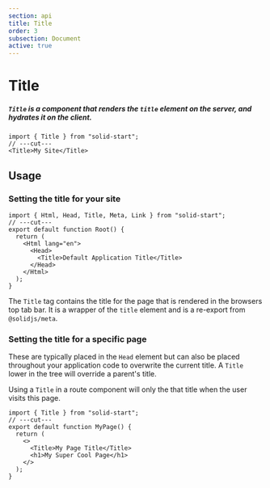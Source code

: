 ```yaml
---
section: api
title: Title
order: 3
subsection: Document
active: true
---
```


# Title

##### `Title` is a component that renders the `title` element on the server, and hydrates it on the client.

<div class="text-lg>

```tsx twoslash
import { Title } from "solid-start";
// ---cut---
<Title>My Site</Title>
```

</div>

<table-of-contents></table-of-contents>

## Usage

### Setting the title for your site

```tsx twoslash filename="root.tsx" {5}
import { Html, Head, Title, Meta, Link } from "solid-start";
// ---cut---
export default function Root() {
  return (
    <Html lang="en">
      <Head>
        <Title>Default Application Title</Title>
      </Head>
    </Html>
  );
}
```

The `Title` tag contains the title for the page that is rendered in the browsers top tab bar. It is a wrapper of the `title` element and is a re-export from `@solidjs/meta`. 


### Setting the title for a specific page

These are typically placed in the `Head` element but can also be placed throughout your application code to overwrite the current title. A `Title` lower in the tree will override a parent's title.

Using a `Title` in a route component will only the that title when the user visits this page.


```tsx twoslash filename="src/routes/profile.tsx" {4}
import { Title } from "solid-start";
// ---cut---
export default function MyPage() {
  return (
    <>
      <Title>My Page Title</Title>
      <h1>My Super Cool Page</h1>
    </>
  );
}
```
